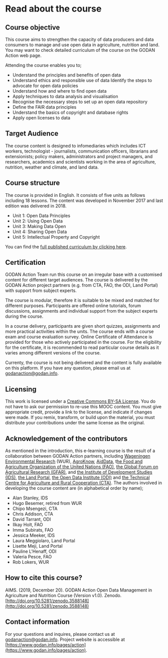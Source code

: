 # Read about the course

## Course objective

This course aims to strengthen the capacity of data producers and data consumers to manage and use open data in agriculture, nutrition and land. You may want to check detailed curriculum of the course on the GODAN Action web page. 

Attending the course enables you to;

* Understand the principles and benefits of open data 
* Understand ethics and responsible use of data Identify the steps to advocate for open data policies 
* Understand how and where to find open data 
* Apply techniques to data analysis and visualisation 
* Recognise the necessary steps to set up an open data repository
* Define the FAIR data principles 
* Understand the basics of copyright and database rights 
* Apply open licenses to data

## Target Audience

The course content is designed to infomediaries which includes ICT workers, technologist - journalists, communication officers, librarians and extensionists; policy makers, administrators and project managers, and researchers, academics and scientists working in the area of agriculture, nutrition, weather and climate, and land data.

## Course structure

The course is provided in English. It consists of five units as follows including 18 lessons. The content was developed in November 2017 and last edition was delivered in 2018.

* Unit 1: Open Data Principles
* Unit 2: Using Open Data
* Unit 3: Making Data Open
* Unit 4: Sharing Open Data
* Unit 5: Intellectual Property and Copyright

You can find the [full published curriculum by clicking ](https://www.godan.info/documents/curriculum-open-data-and-research-data-management-agriculture-and-nutrition)[here](http://www.godan.infohttp//assets.aims.fao.org.s3-eu-west-1.amazonaws.com/public/documents/Curriculum_final.pdf). 

## Certification

GODAN Action Team run this course on an irregular base with a customised content for different target audiences. The course is delivered by the GODAN Action project partners \(e.g. from CTA, FAO, the ODI, Land Portal\) with support from subject experts. 

The course is modular, therefore it is suitable to be mixed and matched for different purposes. Participants are offered online tutorials, forum discussions, assignments and individual support from the subject experts during the course.  

In a course delivery, participants are given short quizzes, assignments and more practical activities within the units. The course ends with a course exam and course evaluation survey. Online Certificate of Attendance is provided for those who actively participated in the course. For the eligibility for the certificate, it is recommended to read particular course details as it varies among different versions of the course. 

Currenty, the course is not being delivered and the content is fully available on this platform. If you have any question, please email us at godanaction@godan.info. 

## Licensing

This work is licensed under a [Creative Commons BY-SA License](https://creativecommons.org/licenses/by-sa/2.0/). You do not have to ask our permission to re-use this MOOC content. You must give appropriate credit, provide a link to the license, and indicate if changes were made. If you remix, transform, or build upon the material, you must distribute your contributions under the same license as the original.

## Acknowledgement of the contributors

As mentioned in the introduction, this e-learning course is the result of a collaboration between GODAN Action partners, including [Wageningen Environmental Research](https://www.godan.info/pages/action) \(WUR\), [AgroKnow](https://www.agroknow.com), [AidData](https://www.aiddata.org), t[he Food and Agriculture Organization of the United Nations \(FAO\)](http://www.fao.org/home/en/), [the Global Forum on Agricultural Research \(GFAR\)](https://www.gfar.net), and [the Institute of Development Studies \(IDS\)](https://www.ids.ac.uk), [the Land Portal](https://landportal.org), [the Open Data Institute \(ODI\)](https://theodi.org) and [the Technical Centre for Agriculture and Rural Cooperation \(CTA\)](https://www.cta.int/en). The authors involved in developing the course content are \(in alphabetical order by name\);

* Alan Stanley, IDS
* Hugo Besemer, retired from WUR
* Chipo Msengezi, CTA
* Chris Addison, CTA
* David Tarrant, ODI
* Ilkay Holt, FAO
* Imma Subirats, FAO
* Jessica Meeker, IDS
* Laura Meggiolaro, Land Portal
* Lisette Meji, Land Portal
* Pauline L'Henaff, ODI
* Valeria Pesce, FAO
* Rob Lokers, WUR

## How to cite this course? 

AIMS. \(2019, December 20\). GODAN Action Open Data Management in Agriculture and Nutrition Course \(Version v1.0\). Zenodo. [http://doi.org/10.5281/zenodo.3588148](http://doi.org/10.5281/zenodo.3588148)

## Contact information

For your questions and inquires, please contact us at [godanaction@godan.info](mailto:godanaction@godan.info). Project website is accessible at [https://www.godan.info/pages/action](https://www.godan.info/pages/action). 

